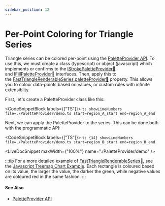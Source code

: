 ```yaml
---
sidebar_position: 12
---
```


# Per-Point Coloring for Triangle Series

Triangle series can be colored per-point using the [PaletteProvider API](/2d-charts/chart-types/palette-provider-api/palette-provider-api-overview). To use this, we must create a class (typescript) or object (javascript) which implements or confirms to the [IStrokePaletteProvider:blue_book:](https://www.scichart.com/documentation/js/current/typedoc/interfaces/istrokepaletteprovider.html) and [IFillPaletteProvider:blue_book:](https://www.scichart.com/documentation/js/current/typedoc/interfaces/ifillpaletteprovider.html) interfaces. Then, apply this to the [FastTriangleRenderableSeries.paletteProvider:blue_book:](https://www.scichart.com/documentation/js/current/typedoc/classes/fasttrianglerenderableseries.html#paletteprovider) property. This allows you to colour data-points based on values, or custom rules with infinite extensiblity.

First, let's create a PaletteProvider class like this:

<CodeSnippetBlock labels={["TS"]}>
    ```ts showLineNumbers file=./PaletteProvider/demo.ts start=region_A_start end=region_A_end
    ```
</CodeSnippetBlock>

Next, we can apply the PaletteProvider to the series. This can be done both with the programmatic API:

<CodeSnippetBlock labels={["TS"]}>
    ```ts {14} showLineNumbers file=./PaletteProvider/demo.ts start=region_B_start end=region_B_end
    ```
</CodeSnippetBlock>

<LiveDocSnippet maxWidth={"100%"} name="./PaletteProvider/demo" />

:::tip
For a more detailed example of [FastTriangleRenderableSeries:blue_book:](https://www.scichart.com/documentation/js/current/typedoc/classes/fasttrianglerenderableseries.html), see the [Javascript Treemap Chart Example](http://stagingdemo2.scichart.com/demo/iframe/treemap-chart). Each rectangle is coloured based on its value, the larger the value, the darker the green, while negative values are coloured red in the same fashion.
:::

#### See Also

- [PaletteProvider API](/2d-charts/chart-types/palette-provider-api/palette-provider-api-overview)